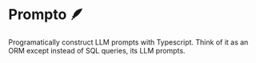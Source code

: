 # Prompto 🪶

Programatically construct LLM prompts with Typescript. Think of it as an ORM except instead of SQL
queries, its LLM prompts.
